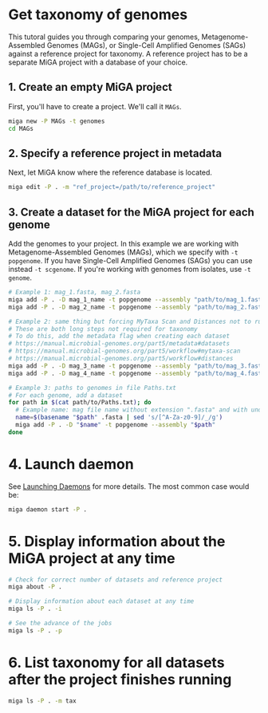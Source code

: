 # Get taxonomy of genomes

This tutoral guides you through comparing your genomes,
Metagenome-Assembled Genomes (MAGs), or Single-Cell Amplified
Genomes (SAGs) against a reference project for taxonomy.
A reference project has to be a separate MiGA project with
a database of your choice. 

## 1. Create an empty MiGA project

First, you'll have to create a project. We'll call it `MAGs`.

```bash
miga new -P MAGs -t genomes
cd MAGs
```

## 2. Specify a reference project in metadata

Next, let MiGA know where the reference database is located.

```bash
miga edit -P . -m "ref_project=/path/to/reference_project"
```

## 3. Create a dataset for the MiGA project for each genome

Add the genomes to your project. In this example we are working with
Metagenome-Assembled Genomes (MAGs), which we specify with `-t popgenome`.
If you have Single-Cell Amplified Genomes (SAGs) you can use instead
`-t scgenome`. If you're working with genomes from isolates, use
`-t genome`.

```bash
# Example 1: mag_1.fasta, mag_2.fasta
miga add -P . -D mag_1_name -t popgenome --assembly "path/to/mag_1.fasta"
miga add -P . -D mag_2_name -t popgenome --assembly "path/to/mag_2.fasta"

# Example 2: same thing but forcing MyTaxa Scan and Distances not to run
# These are both long steps not required for taxonomy
# To do this, add the metadata flag when creating each dataset
# https://manual.microbial-genomes.org/part5/metadata#datasets
# https://manual.microbial-genomes.org/part5/workflow#mytaxa-scan
# https://manual.microbial-genomes.org/part5/workflow#distances
miga add -P . -D mag_3_name -t popgenome --assembly "path/to/mag_3.fasta" -m run_mytaxa_scan=false,run_distances=false
miga add -P . -D mag_4_name -t popgenome --assembly "path/to/mag_4.fasta" -m run_mytaxa_scan=false,run_distances=false

# Example 3: paths to genomes in file Paths.txt
# For each genome, add a dataset
for path in $(cat path/to/Paths.txt); do
  # Example name: mag file name without extension ".fasta" and with underscores only.
  name=$(basename "$path" .fasta | sed 's/[^A-Za-z0-9]/_/g')
  miga add -P . -D "$name" -t popgenome --assembly "$path"
done
```

# 4. Launch daemon

See [Launching Daemons](part4/daemons.md) for more details. The most common
case would be:

```bash
miga daemon start -P .
```

# 5. Display information about the MiGA project at any time

```bash
# Check for correct number of datasets and reference project
miga about -P .

# Display information about each dataset at any time
miga ls -P . -i

# See the advance of the jobs
miga ls -P . -p
```

# 6. List taxonomy for all datasets after the project finishes running

```bash
miga ls -P . -m tax
```
